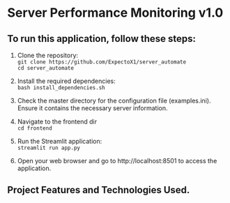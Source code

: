 # Server Performance Monitoring v1.0
## To run this application, follow these steps:

1. Clone the repository:<br>
   `git clone https://github.com/ExpectoX1/server_automate` <br>
   `cd server_automate`

2. Install the required dependencies: <br>
   `bash install_dependencies.sh`

3. Check the master directory for the configuration file (examples.ini). Ensure it contains the necessary server information.

4. Navigate to the frontend dir<br>
   `cd frontend`

6. Run the Streamlit application:<br>
   `streamlit run app.py`

7. Open your web browser and go to http://localhost:8501 to access the application.

## Project Features and Technologies Used.
